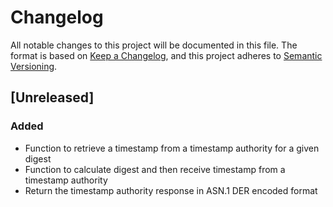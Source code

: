 # Changelog

All notable changes to this project will be documented in this file. The format
is based on [Keep a Changelog](https://keepachangelog.com/en/1.1.0/), and this
project adheres to [Semantic Versioning](https://semver.org/spec/v2.0.0.html).

## [Unreleased]

### Added

- Function to retrieve a timestamp from a timestamp authority for a given digest
- Function to calculate digest and then receive timestamp from a timestamp authority
- Return the timestamp authority response in ASN.1 DER encoded format